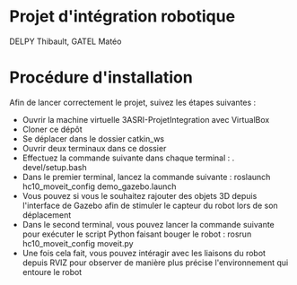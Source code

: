 # Projet d'intégration robotique
DELPY Thibault, GATEL Matéo

# Procédure d'installation
Afin de lancer correctement le projet, suivez les étapes suivantes :
- Ouvrir la machine virtuelle 3ASRI-ProjetIntegration avec VirtualBox
- Cloner ce dépôt
- Se déplacer dans le dossier catkin_ws
- Ouvrir deux terminaux dans ce dossier
- Effectuez la commande suivante dans chaque terminal : . devel/setup.bash
- Dans le premier terminal, lancez la commande suivante : roslaunch hc10_moveit_config demo_gazebo.launch
- Vous pouvez si vous le souhaitez rajouter des objets 3D depuis l'interface de Gazebo afin de stimuler le capteur du robot lors de son déplacement
- Dans le second terminal, vous pouvez lancer la commande suivante pour exécuter le script Python faisant bouger le robot : rosrun hc10_moveit_config moveit.py
- Une fois cela fait, vous pouvez intéragir avec les liaisons du robot depuis RVIZ pour observer de manière plus précise l'environnement qui entoure le robot
